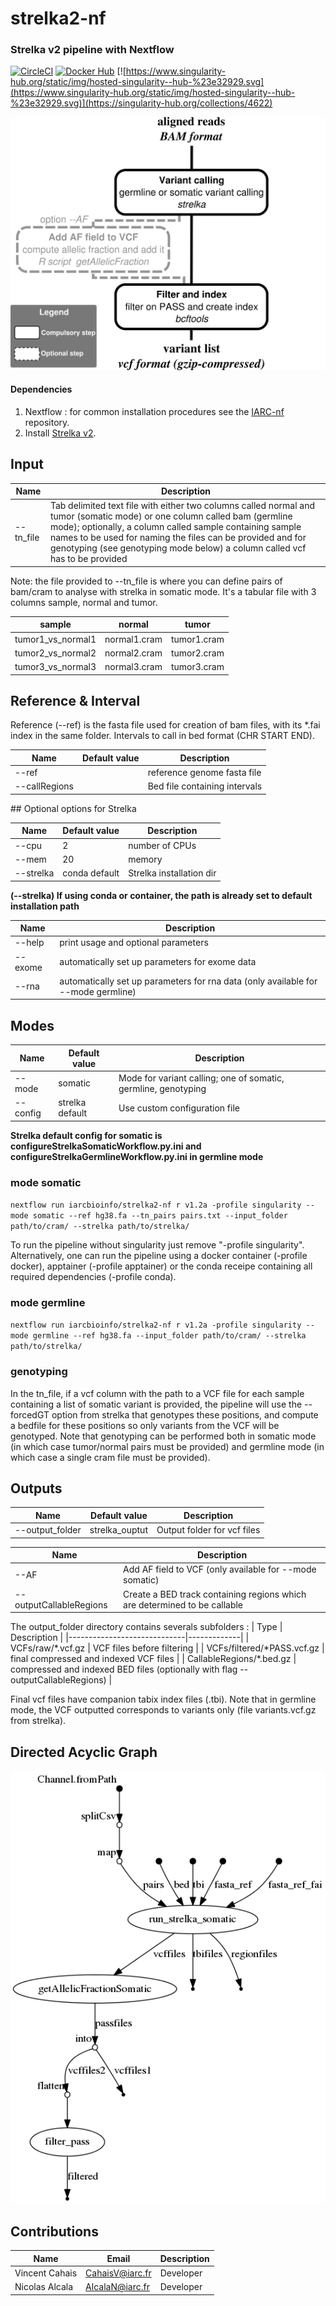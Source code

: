 # strelka2-nf
### Strelka v2 pipeline with Nextflow
[![CircleCI](https://circleci.com/gh/IARCbioinfo/strelka2-nf/tree/master.svg?style=svg)](https://circleci.com/gh/IARCbioinfo/strelka2-nf/tree/master)
[![Docker Hub](https://img.shields.io/badge/docker-ready-blue.svg)](https://hub.docker.com/repository/docker/iarcbioinfo/strelka2-nf)
[![https://www.singularity-hub.org/static/img/hosted-singularity--hub-%23e32929.svg](https://www.singularity-hub.org/static/img/hosted-singularity--hub-%23e32929.svg)](https://singularity-hub.org/collections/4622)

![Workflow representation](strelka2-nf.png?raw=true "Scheme of variant calling with strelka2 Workflow")

#### Dependencies
1. Nextflow : for common installation procedures see the [IARC-nf](https://github.com/IARCbioinfo/IARC-nf) repository.
2. Install [Strelka v2](https://github.com/Illumina/strelka).

## Input 
|  Name    | Description   |
|----------|---------------|
|--tn_file | Tab delimited text file with either two columns called normal and tumor (somatic mode) or one column called bam (germline mode); optionally, a column called sample containing sample names to be used for naming the files can be provided and for genotyping (see genotyping mode below) a column called vcf has to be provided |

Note: the file provided to --tn_file is where you can define pairs of bam/cram to analyse with strelka in somatic mode. It's a tabular file with 3 columns sample, normal and tumor.

| sample            | normal       | tumor       |
| ----------------- | ------------ | ----------- |
| tumor1_vs_normal1 | normal1.cram | tumor1.cram |
| tumor2_vs_normal2 | normal2.cram | tumor2.cram |
| tumor3_vs_normal3 | normal3.cram | tumor3.cram |

## Reference & Interval

Reference (--ref) is the fasta file used for creation of bam files, with its *.fai index in the same folder.
Intervals to call in bed format (CHR START END).

| Name         | Default value | Description                   |
|--------------|---------------|-------------------------------|
|--ref         |               | reference genome fasta file   |
|--callRegions |               | Bed file containing intervals | 


## Optional options for Strelka

| Name      | Default value | Description      |
|-----------|-----------------|----------------|
|--cpu      | 2               | number of CPUs |
|--mem      | 20              | memory         |
|--strelka  | conda default   | Strelka installation dir |

**(--strelka) If using conda or container, the path is already set to default installation path**

| Name      |  Description    |
|-----------|-----------------| 
|--help | print usage and optional parameters |
|--exome | automatically set up parameters for exome data |
|--rna | automatically set up parameters for rna data (only available for --mode germline) |

## Modes

| Name     | Default value   | Description    |
|----------|-----------------|----------------| 
| --mode   | somatic         | Mode for variant calling; one of somatic, germline, genotyping |
| --config | strelka default | Use custom configuration file |

**Strelka default config for somatic is configureStrelkaSomaticWorkflow.py.ini and configureStrelkaGermlineWorkflow.py.ini in germline mode**

### mode somatic

`nextflow run iarcbioinfo/strelka2-nf r v1.2a -profile singularity --mode somatic --ref hg38.fa --tn_pairs pairs.txt --input_folder path/to/cram/ --strelka path/to/strelka/`

To run the pipeline without singularity just remove "-profile singularity". Alternatively, one can run the pipeline using a docker container (-profile docker), apptainer (-profile apptainer) or the conda receipe containing all required dependencies (-profile conda).

### mode germline

`nextflow run iarcbioinfo/strelka2-nf r v1.2a -profile singularity --mode germline --ref hg38.fa --input_folder path/to/cram/ --strelka path/to/strelka/`

### genotyping
In the tn_file, if a vcf column with the path to a VCF file for each sample containing a list of somatic variant is provided, the pipeline will use the --forcedGT option from strelka that genotypes these positions, and compute a bedfile for these positions so only variants from the VCF will be genotyped. Note that genotyping can be performed both in somatic mode (in which case tumor/normal pairs must be provided) and germline mode (in which case a single cram file must be provided).

## Outputs

| Name     | Default value   | Description    |
|----------|-----------------|----------------|
|--output_folder         | strelka_ouptut | Output folder for vcf files |

| Name                   | Description |
|------------------------|-------------| 
|--AF                    | Add AF field to VCF (only available for --mode somatic) |
|--outputCallableRegions | Create a BED track containing regions which are determined to be callable |

The output_folder directory contains severals subfolders : 
| Type                        | Description |
|-----------------------------|-------------|
| VCFs/raw/\*.vcf.gz          | VCF files before filtering |
| VCFs/filtered/\*PASS.vcf.gz | final compressed and indexed VCF files |
| CallableRegions/\*.bed.gz   | compressed and indexed BED files (optionally with flag --outputCallableRegions) |
  
Final vcf files have companion tabix index files (.tbi). Note that in germline mode, the VCF outputted corresponds to variants only (file variants.vcf.gz from strelka). 

## Directed Acyclic Graph
[![DAG](dag.png)](http://htmlpreview.github.io/?https://github.com/IARCbioinfo/strelka-nf/blob/master/dag.html)


## Contributions

  | Name           | Email           | Description |
  |----------------|-----------------|-------------| 
  | Vincent Cahais | CahaisV@iarc.fr | Developer   |
  | Nicolas Alcala | AlcalaN@iarc.fr | Developer   |
